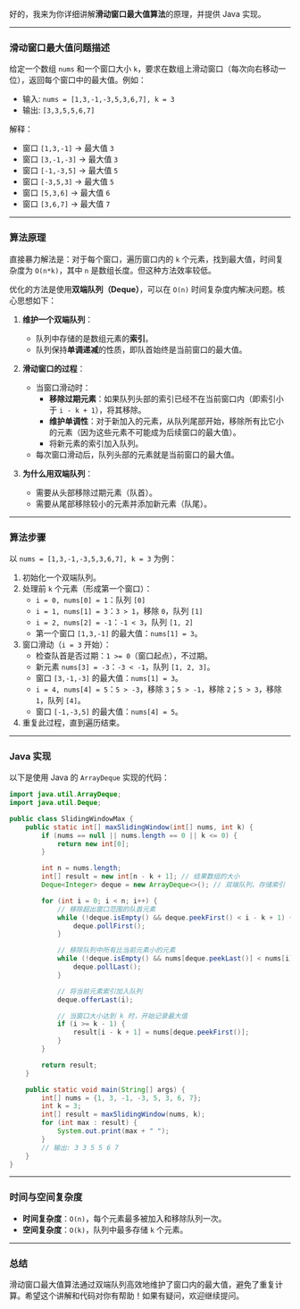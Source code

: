 好的，我来为你详细讲解**滑动窗口最大值算法**的原理，并提供 Java 实现。

---

### **滑动窗口最大值问题描述**
给定一个数组 `nums` 和一个窗口大小 `k`，要求在数组上滑动窗口（每次向右移动一位），返回每个窗口中的最大值。例如：

- 输入: `nums = [1,3,-1,-3,5,3,6,7], k = 3`
- 输出: `[3,3,5,5,6,7]`

解释：
- 窗口 `[1,3,-1]` -> 最大值 `3`
- 窗口 `[3,-1,-3]` -> 最大值 `3`
- 窗口 `[-1,-3,5]` -> 最大值 `5`
- 窗口 `[-3,5,3]` -> 最大值 `5`
- 窗口 `[5,3,6]` -> 最大值 `6`
- 窗口 `[3,6,7]` -> 最大值 `7`

---

### **算法原理**
直接暴力解法是：对于每个窗口，遍历窗口内的 `k` 个元素，找到最大值，时间复杂度为 `O(n*k)`，其中 `n` 是数组长度。但这种方法效率较低。

优化的方法是使用**双端队列（Deque）**，可以在 `O(n)` 时间复杂度内解决问题。核心思想如下：

1. **维护一个双端队列**：
    - 队列中存储的是数组元素的**索引**。
    - 队列保持**单调递减**的性质，即队首始终是当前窗口的最大值。

2. **滑动窗口的过程**：
    - 当窗口滑动时：
        - **移除过期元素**：如果队列头部的索引已经不在当前窗口内（即索引小于 `i - k + 1`），将其移除。
        - **维护单调性**：对于新加入的元素，从队列尾部开始，移除所有比它小的元素（因为这些元素不可能成为后续窗口的最大值）。
        - 将新元素的索引加入队列。
    - 每次窗口滑动后，队列头部的元素就是当前窗口的最大值。

3. **为什么用双端队列**：
    - 需要从头部移除过期元素（队首）。
    - 需要从尾部移除较小的元素并添加新元素（队尾）。

---

### **算法步骤**
以 `nums = [1,3,-1,-3,5,3,6,7], k = 3` 为例：
1. 初始化一个双端队列。
2. 处理前 `k` 个元素（形成第一个窗口）：
    - `i = 0, nums[0] = 1`：队列 `[0]`
    - `i = 1, nums[1] = 3`：`3 > 1`，移除 `0`，队列 `[1]`
    - `i = 2, nums[2] = -1`：`-1 < 3`，队列 `[1, 2]`
    - 第一个窗口 `[1,3,-1]` 的最大值：`nums[1] = 3`。
3. 窗口滑动（`i = 3` 开始）：
    - 检查队首是否过期：`1 >= 0`（窗口起点），不过期。
    - 新元素 `nums[3] = -3`：`-3 < -1`，队列 `[1, 2, 3]`。
    - 窗口 `[3,-1,-3]` 的最大值：`nums[1] = 3`。
    - `i = 4, nums[4] = 5`：`5 > -3`，移除 `3`；`5 > -1`，移除 `2`；`5 > 3`，移除 `1`，队列 `[4]`。
    - 窗口 `[-1,-3,5]` 的最大值：`nums[4] = 5`。
4. 重复此过程，直到遍历结束。

---

### **Java 实现**
以下是使用 Java 的 `ArrayDeque` 实现的代码：

```java
import java.util.ArrayDeque;
import java.util.Deque;

public class SlidingWindowMax {
    public static int[] maxSlidingWindow(int[] nums, int k) {
        if (nums == null || nums.length == 0 || k <= 0) {
            return new int[0];
        }

        int n = nums.length;
        int[] result = new int[n - k + 1]; // 结果数组的大小
        Deque<Integer> deque = new ArrayDeque<>(); // 双端队列，存储索引

        for (int i = 0; i < n; i++) {
            // 移除超出窗口范围的队首元素
            while (!deque.isEmpty() && deque.peekFirst() < i - k + 1) {
                deque.pollFirst();
            }

            // 移除队列中所有比当前元素小的元素
            while (!deque.isEmpty() && nums[deque.peekLast()] < nums[i]) {
                deque.pollLast();
            }

            // 将当前元素索引加入队列
            deque.offerLast(i);

            // 当窗口大小达到 k 时，开始记录最大值
            if (i >= k - 1) {
                result[i - k + 1] = nums[deque.peekFirst()];
            }
        }

        return result;
    }

    public static void main(String[] args) {
        int[] nums = {1, 3, -1, -3, 5, 3, 6, 7};
        int k = 3;
        int[] result = maxSlidingWindow(nums, k);
        for (int max : result) {
            System.out.print(max + " ");
        }
        // 输出: 3 3 5 5 6 7
    }
}
```

---

### **时间与空间复杂度**
- **时间复杂度**：`O(n)`，每个元素最多被加入和移除队列一次。
- **空间复杂度**：`O(k)`，队列中最多存储 `k` 个元素。

---

### **总结**
滑动窗口最大值算法通过双端队列高效地维护了窗口内的最大值，避免了重复计算。希望这个讲解和代码对你有帮助！如果有疑问，欢迎继续提问。
